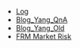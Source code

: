 - [Log](https://912828qj2.github.io/log.html)
- [Blog_Yang_QnA](https://912828qj2.github.io/blog_yang_qna.html)
- [Blog_Yang_Old](https://912828qj2.github.io/blog_yang_old.html)
- [FRM Market Risk](https://912828qj2.github.io/frm1.html)



